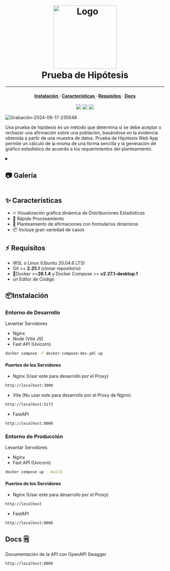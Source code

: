 <h1 align="center">
    <img src="https://github.com/Johan-Palacios/testHypothesis/assets/77251405/84b56279-f9f7-4710-a302-52970eeff399" width="200" alt="Logo"/>
<br/>
    <img src="https://github.com/Johan-Palacios/testHypothesis/assets/77251405/19d1302a-5d41-4975-ba81-a74a3ee004a" height="30px" width="0px"/>
    Prueba de Hipótesis
    <img src="https://github.com/Johan-Palacios/testHypothesis/assets/77251405/19d1302a-5d41-4975-ba81-a74a3ee004a" height="20" width="0px"/>
</h1>
<hr>

<h4 align="center">
  <a href="#%EF%B8%8F-requisitos">Instalación </a>
  ·
  <a href="#-características">Características </a>
  ·
  <a href="#%EF%B8%8F-requisitos">Requisitos </a>
  ·
  <a href="#docs-%EF%B8%8F">Docs</a>
</h4>

<p align="center">
    <a href="https://github.com/Johan-Palacios/testHypothesis/stargazers"><img src="https://img.shields.io/github/stars/Johan-Palacios/testHypothesis?colorA=363a4f&colorB=b7bdf8&style=for-the-badge"></a>
    <a href="https://github.com/Johan-Palacios/testHypothesis/issues"><img src="https://img.shields.io/github/issues/Johan-Palacios/testHypothesis?colorA=363a4f&colorB=f5a97f&style=for-the-badge"></a>
    <a href="https://github.com/Johan-Palacios/testHypothesis/contributors"><img src="https://img.shields.io/github/contributors/Johan-Palacios/testHypothesis?colorA=363a4f&colorB=a6da95&style=for-the-badge"></a>
</p>

![Grabación-2024-06-17-235548](https://github.com/Johan-Palacios/testHypothesis/assets/77251405/8ff1cd36-b94b-4a93-98d2-246d0f8c1d27)

Una prueba de hipótesis es un método que determina si se debe aceptar o rechazar una afirmación sobre una población, basándose en la evidencia obtenida a partir de una muestra de datos. Prueba de Hipótesis Web App permite un cálculo de la misma de una forma sencilla y la generación de gráfico estadístico de acuerdo a los requerimientos del planteamiento.

<details>
<summary>
<h2>📷 Galería</h2>
</summary>
<img src="https://github.com/Johan-Palacios/testHypothesis/assets/77251405/40cac6e3-7ac8-4330-9f53-7f08bf0cbfeb"/>
<img src="https://github.com/Johan-Palacios/testHypothesis/assets/77251405/4f8ca099-ae7e-436f-beb2-5d6e9e0aa865"/>
<img src="https://github.com/Johan-Palacios/testHypothesis/assets/77251405/6d8d55dd-7cfc-4e80-8d38-426f5315dc4e"/>
</details>



## ✨ Características
- 🔥 Visualización gráfica dinámica de Distribuciones Estadísticas
- 🚀 Rápido Procesamiento
- 🧹 Planteamiento de afirmaciones con formularios dinámicos
- 📦 Incluye gran variedad de casos

## ⚡️ Requisitos

- WSL o Linux (Ubuntu 20.04.6 LTS)
- Git >= **2.25.1** (clonar repositorio)
- 🐋Docker >=**26.1.4** y Docker Compose >= **v2.27.1-desktop.1**
- un Editor de Código

## 📦Instalación

### Entorno de Desarrollo

Levantar Servidores 
- Nginx
- Node (Vite JS)
- Fast API (Uvicorn)

```bash
docker compose -f docker-compose-dev.yml up
```

#### Puertos de los Servidores
- Nginx (Usar este para desarrollo por el Proxy)
```bash
http://localhost:3000
```
- Vite (No usar este para desarrollo por el Proxy de Nginx)
```bash
http://localhost:5173
```

- FastAPI
```bash
http://localhost:8000
```

### Entorno de Producción

Levantar Servidores 
- Nginx
- Fast API (Uvicorn)

```bash
docker compose up --build
```

#### Puertos de los Servidores
- Nginx (Usar este para desarrollo por el Proxy)
```bash
http://localhost
```

- FastAPI
```bash
http://localhost:8000
```

## Docs 🗒️

Documentación de la API con OpenAPI Swagger

```bash
http://localhost:8000
```
